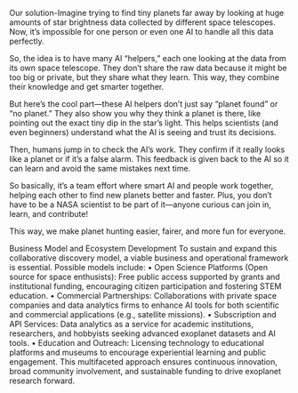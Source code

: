 Our solution-Imagine trying to find tiny planets far away by looking at huge amounts of star brightness data collected by different space telescopes. Now, it’s impossible for one person or even one AI to handle all this data perfectly.

So, the idea is to have many AI “helpers,” each one looking at the data from its own space telescope. They don’t share the raw data because it might be too big or private, but they share what they learn. This way, they combine their knowledge and get smarter together.

But here’s the cool part—these AI helpers don’t just say “planet found” or “no planet.” They also show you why they think a planet is there, like pointing out the exact tiny dip in the star’s light. This helps scientists (and even beginners) understand what the AI is seeing and trust its decisions.

Then, humans jump in to check the AI’s work. They confirm if it really looks like a planet or if it’s a false alarm. This feedback is given back to the AI so it can learn and avoid the same mistakes next time.

So basically, it’s a team effort where smart AI and people work together, helping each other to find new planets better and faster. Plus, you don’t have to be a NASA scientist to be part of it—anyone curious can join in, learn, and contribute!

This way, we make planet hunting easier, fairer, and more fun for everyone.

Business Model and Ecosystem Development
To sustain and expand this collaborative discovery model, a viable business and
operational framework is essential. Possible models include:
• Open Science Platforms (Open source for space enthusists): Free public access
supported by grants and institutional funding, encouraging citizen participation
and fostering STEM education.
• Commercial Partnerships: Collaborations with private space companies and data
analytics firms to enhance AI tools for both scientific and commercial
applications (e.g., satellite missions).
• Subscription and API Services: Data analytics as a service for academic
institutions, researchers, and hobbyists seeking advanced exoplanet datasets and
AI tools.
• Education and Outreach: Licensing technology to educational platforms and
museums to encourage experiential learning and public engagement.
This multifaceted approach ensures continuous innovation, broad community
involvement, and sustainable funding to drive exoplanet research forward.